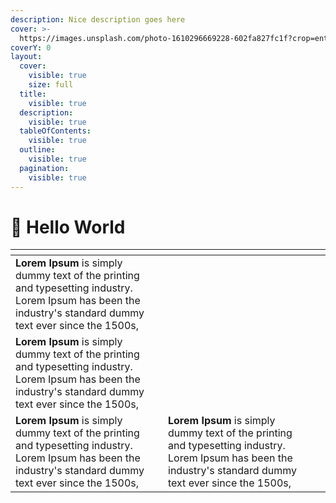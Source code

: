 ```yaml
---
description: Nice description goes here
cover: >-
  https://images.unsplash.com/photo-1610296669228-602fa827fc1f?crop=entropy&cs=srgb&fm=jpg&ixid=M3wxOTcwMjR8MHwxfHNlYXJjaHw1fHxzcGFjZXxlbnwwfHx8fDE3MDcyOTQ1NDh8MA&ixlib=rb-4.0.3&q=85
coverY: 0
layout:
  cover:
    visible: true
    size: full
  title:
    visible: true
  description:
    visible: true
  tableOfContents:
    visible: true
  outline:
    visible: true
  pagination:
    visible: true
---
```


# 🎤 Hello World

<table data-view="cards" data-full-width="false"><thead><tr><th></th><th></th><th></th></tr></thead><tbody><tr><td><strong>Lorem Ipsum</strong> is simply dummy text of the printing and typesetting industry. Lorem Ipsum has been the industry's standard dummy text ever since the 1500s,</td><td></td><td></td></tr><tr><td><strong>Lorem Ipsum</strong> is simply dummy text of the printing and typesetting industry. Lorem Ipsum has been the industry's standard dummy text ever since the 1500s,</td><td></td><td></td></tr><tr><td><strong>Lorem Ipsum</strong> is simply dummy text of the printing and typesetting industry. Lorem Ipsum has been the industry's standard dummy text ever since the 1500s,</td><td><strong>Lorem Ipsum</strong> is simply dummy text of the printing and typesetting industry. Lorem Ipsum has been the industry's standard dummy text ever since the 1500s,</td><td></td></tr></tbody></table>
